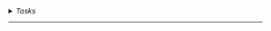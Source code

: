 
<details>
  <summary><i>Tasks</i></summary>
  
>**_Given:_**
> RNA-seq data from **two house mouse (Mus musculus) tissues (Heart, Liver)** across **two sampling times (ZT0, ZT12)**, with biological replicate for each tissue and sampling time, resulting in a total of **16 paired-end FASTQ files**.
> To analyze RNA-seq data, genome reference, and the corresponding GTF annotation file, with the analysis split into two main parts: __bioinformatics and statistical analysis__.
> Time taken for the pipeline to run without withouts 

  
  <details>
    <summary><i>A. Task 1</i></summary>
    
>Longest Substring Calculator
    
#### 1. a. Quality Control: 
- [X] [Fastqc](https://github.com/gunj007/RNA-Seq/tree/main/qcreports/fastqc_out) Perform quality control using FastQC 
- [X] [MultiQC](https://github.com/gunj007/RNA-Seq/blob/main/qcreports/multiqc_out/multiqc_report.html) Provide a summary report using MultiQC with key quality metrics such as sequence count per sample, per base sequence quality, read length distribution, sequence duplication level and any adapter contamination. 
#### b. Adapter Trimming: 
- [X] fastp or other suitable preprocessing and quality control software. 
- [ ] Provide a summary report detailing the percentage of reads trimmed and any improvement in quality metrics after trimming. 
#### c. Genome Preparation: 
- [X] Prepare a genome index using HISAT2 or other suitable alignment software for the provided genome reference. 
#### d. Alignment and Mapping: 
- [X] Perform read alignment using HISAT2 or other suitable alignment software. 
- [X] Provide alignment statistics and its visualization report, including the percentage of aligned reads, mapped reads, and potential issues with multi-mapping. 
#### e. Read Quantification: 
i. Quantify gene expression using featureCounts or other suitable quantification software to generate a gene count expression matrix and provide associated statistical reports. 
ii. Output the results in a tabular format with protein coding genes ID as rows and samples as columns.





>**_NOTE:_**  
> 1. To run the pipeliine on your system makesure you all the tools installed or refer 2.3 and download the scripts/
> 2. In `counts.sh` change to `your_path_script/qc.sh` and for `hisat2.sh` before running
> 3. If genome is not built with the name genome then change it `your_genome_name` on line no. 

--- 
  </details>


  <details>
    <summary><i>B. Task 2</i></summary>

---
  </details>

</details>



***
